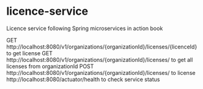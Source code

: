 # licence-service
Licence service following Spring microservices in action book


GET http://localhost:8080/v1/organizations/{organizationId}/licenses/{licenceId} to get license
GET http://localhost:8080/v1/organizations/{organizationId}/licenses/ to get all licenses from organizationId
POST http://localhost:8080/v1/organizations/{organizationId}/licenses/ to license 
http://localhost:8080/actuator/health to check service status